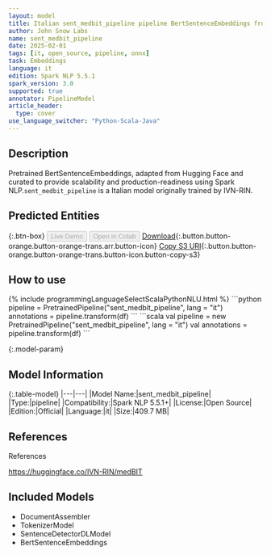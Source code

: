 ```yaml
---
layout: model
title: Italian sent_medbit_pipeline pipeline BertSentenceEmbeddings from IVN-RIN
author: John Snow Labs
name: sent_medbit_pipeline
date: 2025-02-01
tags: [it, open_source, pipeline, onnx]
task: Embeddings
language: it
edition: Spark NLP 5.5.1
spark_version: 3.0
supported: true
annotator: PipelineModel
article_header:
  type: cover
use_language_switcher: "Python-Scala-Java"
---
```


## Description

Pretrained BertSentenceEmbeddings, adapted from Hugging Face and curated to provide scalability and production-readiness using Spark NLP.`sent_medbit_pipeline` is a Italian model originally trained by IVN-RIN.

## Predicted Entities



{:.btn-box}
<button class="button button-orange" disabled>Live Demo</button>
<button class="button button-orange" disabled>Open in Colab</button>
[Download](https://s3.amazonaws.com/auxdata.johnsnowlabs.com/public/models/sent_medbit_pipeline_it_5.5.1_3.0_1738427844507.zip){:.button.button-orange.button-orange-trans.arr.button-icon}
[Copy S3 URI](s3://auxdata.johnsnowlabs.com/public/models/sent_medbit_pipeline_it_5.5.1_3.0_1738427844507.zip){:.button.button-orange.button-orange-trans.button-icon.button-copy-s3}

## How to use



<div class="tabs-box" markdown="1">
{% include programmingLanguageSelectScalaPythonNLU.html %}
```python
pipeline = PretrainedPipeline("sent_medbit_pipeline", lang = "it")
annotations =  pipeline.transform(df)
```
```scala
val pipeline = new PretrainedPipeline("sent_medbit_pipeline", lang = "it")
val annotations = pipeline.transform(df)
```
</div>

{:.model-param}
## Model Information

{:.table-model}
|---|---|
|Model Name:|sent_medbit_pipeline|
|Type:|pipeline|
|Compatibility:|Spark NLP 5.5.1+|
|License:|Open Source|
|Edition:|Official|
|Language:|it|
|Size:|409.7 MB|

## References

References

https://huggingface.co/IVN-RIN/medBIT

## Included Models

- DocumentAssembler
- TokenizerModel
- SentenceDetectorDLModel
- BertSentenceEmbeddings